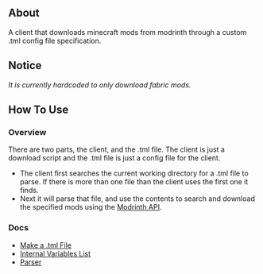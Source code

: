 ## About
A client that downloads minecraft mods from modrinth through a custom .tml config file specification.

## Notice
_It is currently hardcoded to only download fabric mods._

## How To Use
### Overview
There are two parts, the client, and the .tml file. The client is just a download script
and the .tml file is just a config file for the client.
- The client first searches the current working directory for a .tml file to parse. If there is more than one file than the client uses the first one it finds.
- Next it will parse that file, and use the contents to search and download the specified mods using the [Modrinth API](https://docs.modrinth.com/api/).

### Docs
- [Make a .tml File](docs/tml-file.md)
- [Internal Variables List](docs/variables.md)
- [Parser](docs/parser.md)